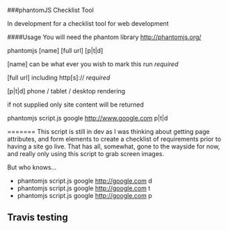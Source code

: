 ###phantomJS Checklist Tool

In development for a checklist tool for web development


####Usage
You will need the phantom library
http://phantomjs.org/


phantomjs [name] [full url] [p|t|d]


[name] can be what ever you wish to mark this run *required*


[full url] including http[s]:// *required*


[p|t|d] phone / tablet / desktop rendering

if not supplied only site content will be returned


phantomjs script.js google http://www.google.com p|t|d

=======
This script is still in dev as I was thinking about getting page attributes, and form elements to create a checklist of requirements prior to having a site go live. That has all, somewhat, gone to the wayside for now, and really only using this script to grab screen images.

But who knows...


 - phantomjs script.js google http://google.com d
 - phantomjs script.js google http://google.com t
 - phantomjs script.js google http://google.com p


## Travis testing
